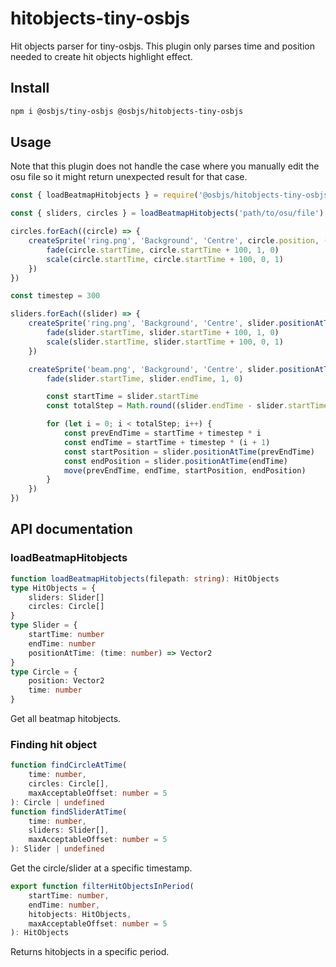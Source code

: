 # hitobjects-tiny-osbjs
Hit objects parser for tiny-osbjs. This plugin only parses time and position needed to create hit objects highlight effect.

## Install
```bash
npm i @osbjs/tiny-osbjs @osbjs/hitobjects-tiny-osbjs
```

## Usage
Note that this plugin does not handle the case where you manually edit the osu file so it might return unexpected result for that case.
```js
const { loadBeatmapHitobjects } = require('@osbjs/hitobjects-tiny-osbjs')

const { sliders, circles } = loadBeatmapHitobjects('path/to/osu/file')

circles.forEach((circle) => {
	createSprite('ring.png', 'Background', 'Centre', circle.position, () => {
		fade(circle.startTime, circle.startTime + 100, 1, 0)
		scale(circle.startTime, circle.startTime + 100, 0, 1)
	})
})

const timestep = 300

sliders.forEach((slider) => {
	createSprite('ring.png', 'Background', 'Centre', slider.positionAtTime(slider.startTime), () => {
		fade(slider.startTime, slider.startTime + 100, 1, 0)
		scale(slider.startTime, slider.startTime + 100, 0, 1)
	})

	createSprite('beam.png', 'Background', 'Centre', slider.positionAtTime(slider.startTime), () => {
		fade(slider.startTime, slider.endTime, 1, 0)

		const startTime = slider.startTime
		const totalStep = Math.round((slider.endTime - slider.startTime) / timestep)

		for (let i = 0; i < totalStep; i++) {
			const prevEndTime = startTime + timestep * i
			const endTime = startTime + timestep * (i + 1)
			const startPosition = slider.positionAtTime(prevEndTime)
			const endPosition = slider.positionAtTime(endTime)
			move(prevEndTime, endTime, startPosition, endPosition)
		}
	})
})
```

## API documentation
### loadBeatmapHitobjects
```ts
function loadBeatmapHitobjects(filepath: string): HitObjects
type HitObjects = {
	sliders: Slider[]
	circles: Circle[]
}
type Slider = {
	startTime: number
	endTime: number
	positionAtTime: (time: number) => Vector2
}
type Circle = {
	position: Vector2
	time: number
}
```
Get all beatmap hitobjects.

### Finding hit object
```ts
function findCircleAtTime(
	time: number, 
	circles: Circle[], 
	maxAcceptableOffset: number = 5
): Circle | undefined
function findSliderAtTime(
	time: number, 
	sliders: Slider[], 
	maxAcceptableOffset: number = 5
): Slider | undefined
```
Get the circle/slider at a specific timestamp.

```ts
export function filterHitObjectsInPeriod(
	startTime: number,
	endTime: number,
	hitobjects: HitObjects,
	maxAcceptableOffset: number = 5
): HitObjects
```
Returns hitobjects in a specific period.

